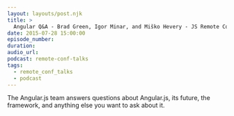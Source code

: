 ```yaml
---
layout: layouts/post.njk
title: >
  Angular Q&A - Brad Green, Igor Minar, and Miško Hevery - JS Remote Conf 2015
date: 2015-07-28 15:00:00
episode_number:
duration:
audio_url:
podcast: remote-conf-talks
tags:
  - remote_conf_talks
  - podcast
---
```


The Angular.js team answers questions about Angular.js, its future, the framework, and anything else you want to ask about it. &nbsp;

